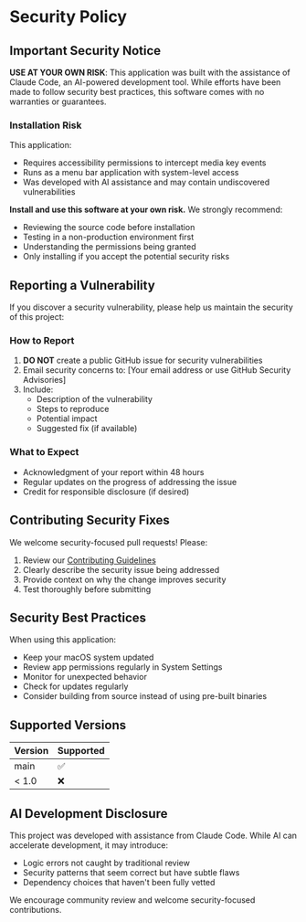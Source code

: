 # Security Policy

## Important Security Notice

**USE AT YOUR OWN RISK**: This application was built with the assistance of Claude Code, an AI-powered development tool. While efforts have been made to follow security best practices, this software comes with no warranties or guarantees.

### Installation Risk

This application:
- Requires accessibility permissions to intercept media key events
- Runs as a menu bar application with system-level access
- Was developed with AI assistance and may contain undiscovered vulnerabilities

**Install and use this software at your own risk.** We strongly recommend:
- Reviewing the source code before installation
- Testing in a non-production environment first
- Understanding the permissions being granted
- Only installing if you accept the potential security risks

## Reporting a Vulnerability

If you discover a security vulnerability, please help us maintain the security of this project:

### How to Report

1. **DO NOT** create a public GitHub issue for security vulnerabilities
2. Email security concerns to: [Your email address or use GitHub Security Advisories]
3. Include:
   - Description of the vulnerability
   - Steps to reproduce
   - Potential impact
   - Suggested fix (if available)

### What to Expect

- Acknowledgment of your report within 48 hours
- Regular updates on the progress of addressing the issue
- Credit for responsible disclosure (if desired)

## Contributing Security Fixes

We welcome security-focused pull requests! Please:

1. Review our [Contributing Guidelines](CONTRIBUTING.md)
2. Clearly describe the security issue being addressed
3. Provide context on why the change improves security
4. Test thoroughly before submitting

## Security Best Practices

When using this application:

- Keep your macOS system updated
- Review app permissions regularly in System Settings
- Monitor for unexpected behavior
- Check for updates regularly
- Consider building from source instead of using pre-built binaries

## Supported Versions

| Version | Supported          |
| ------- | ------------------ |
| main    | :white_check_mark: |
| < 1.0   | :x:                |

## AI Development Disclosure

This project was developed with assistance from Claude Code. While AI can accelerate development, it may introduce:
- Logic errors not caught by traditional review
- Security patterns that seem correct but have subtle flaws
- Dependency choices that haven't been fully vetted

We encourage community review and welcome security-focused contributions.
